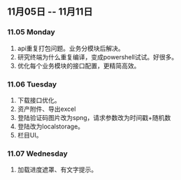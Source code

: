 ## 11月05日 -- 11月11日

### 11.05 Monday
1. api重复打包问题。业务分模块后解决。
2. 研究终端为什么重复编译，变成powershell试试。好很多。
3. 优化每个业务模块的接口配置，更精简高效。

### 11.06 Tuesday
1. 下载接口优化。
2. 资产附件、导出excel
3. 登陆验证码图片改为spng，请求参数改为时间戳+随机数
4. 登陆改为localstorage。
5. 栏目UI。

### 11.07 Wednesday
1. 加载进度遮罩、有文字提示。